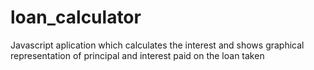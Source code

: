 # loan_calculator
Javascript aplication which calculates the interest and shows graphical representation of principal and interest paid on the loan taken
